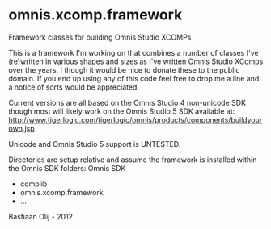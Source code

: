 omnis.xcomp.framework
=====================

Framework classes for building Omnis Studio XCOMPs

This is a framework I'm working on that combines a number of classes I've (re)written in various shapes and sizes as I've written Omnis Studio XComps over the years. I though it would be nice to donate these to the public domain. If you end up using any of this code feel free to drop me a line and a notice of sorts would be appreciated.

Current versions are all based on the Omnis Studio 4 non-unicode SDK though most will likely work on the Omnis Studio 5 SDK available at:
http://www.tigerlogic.com/tigerlogic/omnis/products/components/buildyourown.jsp

Unicode and Omnis Studio 5 support is UNTESTED.

Directories are setup relative and assume the framework is installed within the Omnis SDK folders:
Omnis SDK
 - complib
 - omnis.xcomp.framework
 - ...

Bastiaan Olij - 2012.
